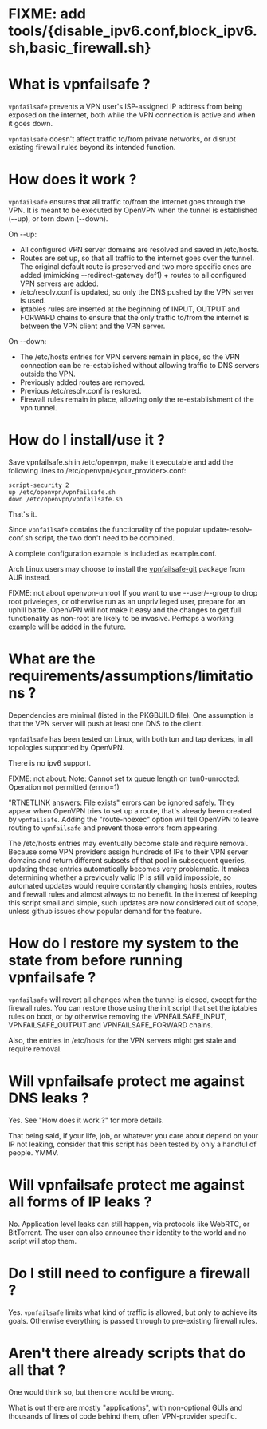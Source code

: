 # FIXME: add tools/{disable_ipv6.conf,block_ipv6.sh,basic_firewall.sh}

# What is vpnfailsafe ?

`vpnfailsafe` prevents a VPN user's ISP-assigned IP address from being exposed
on the internet, both while the VPN connection is active and when it goes down.

`vpnfailsafe` doesn't affect traffic to/from private networks, or disrupt existing
firewall rules beyond its intended function.

# How does it work ?

`vpnfailsafe` ensures that all traffic to/from the internet goes through the VPN.
It is meant to be executed by OpenVPN when the tunnel is established (--up), or
torn down (--down). 

On --up:
* All configured VPN server domains are resolved and saved in /etc/hosts.
* Routes are set up, so that all traffic to the internet goes over the tunnel.
  The original default route is preserved and two more specific ones are added
  (mimicking --redirect-gateway def1) + routes to all configured VPN servers
  are added.
* /etc/resolv.conf is updated, so only the DNS pushed by the VPN server is used.
* iptables rules are inserted at the beginning of INPUT, OUTPUT and FORWARD
  chains to ensure that the only traffic to/from the internet is between the
  VPN client and the VPN server.

On --down:
* The /etc/hosts entries for VPN servers remain in place, so the VPN connection
  can be re-established without allowing traffic to DNS servers outside the VPN.
* Previously added routes are removed.
* Previous /etc/resolv.conf is restored.
* Firewall rules remain in place, allowing only the re-establishment of the vpn
  tunnel.

# How do I install/use it ?

Save vpnfailsafe&#46;sh in /etc/openvpn, make it executable and add the
following lines to /etc/openvpn/\<your_provider\>.conf:

```
script-security 2
up /etc/openvpn/vpnfailsafe.sh
down /etc/openvpn/vpnfailsafe.sh
```

That's it.

Since `vpnfailsafe` contains the functionality of the popular
update-resolv-conf&#46;sh script, the two don't need to be combined.

A complete configuration example is included as example.conf.

Arch Linux users may choose to install the
[vpnfailsafe-git](https://aur.archlinux.org/packages/vpnfailsafe-git/) package
from AUR instead.

FIXME: not about openvpn-unroot
If you want to use --user/--group to drop root priveleges, or otherwise run as
an unprivileged user, prepare for an uphill battle. OpenVPN will not make it
easy and the changes to get full functionality as non-root are likely to be
invasive. Perhaps a working example will be added in the future.

# What are the requirements/assumptions/limitations ?

Dependencies are minimal (listed in the PKGBUILD file). One assumption is that
the VPN server will push at least one DNS to the client.

`vpnfailsafe` has been tested on Linux, with both tun and tap devices, in all
topologies supported by OpenVPN.

There is no ipv6 support.

FIXME: not about: Note: Cannot set tx queue length on tun0-unrooted: Operation not permitted (errno=1)

"RTNETLINK answers: File exists" errors can be ignored safely. They appear when
OpenVPN tries to set up a route, that's already been created by `vpnfailsafe`.
Adding the "route-noexec" option will tell OpenVPN to leave routing to
`vpnfailsafe` and prevent those errors from appearing.

The /etc/hosts entries may eventually become stale and require removal. Because
some VPN providers assign hundreds of IPs to their VPN server domains and
return different subsets of that pool in subsequent queries, updating these
entries automatically becomes very problematic. It makes determining whether a
previously valid IP is still valid impossible, so automated updates would
require constantly changing hosts entries, routes and firewall rules and almost
always to no benefit. In the interest of keeping this script small and simple,
such updates are now considered out of scope, unless github issues show popular
demand for the feature.

# How do I restore my system to the state from before running vpnfailsafe ?

`vpnfailsafe` will revert all changes when the tunnel is closed, except for the
firewall rules. You can restore those using the init script that set the
iptables rules on boot, or by otherwise removing the VPNFAILSAFE_INPUT,
VPNFAILSAFE_OUTPUT and VPNFAILSAFE_FORWARD chains.

Also, the entries in /etc/hosts for the VPN servers might get stale and require
removal.

# Will vpnfailsafe protect me against DNS leaks ?

Yes. See "How does it work ?" for more details.

That being said, if your life, job, or whatever you care about depend on your
IP not leaking, consider that this script has been tested by only a handful of
people. YMMV.

# Will vpnfailsafe protect me against all forms of IP leaks ?

No. Application level leaks can still happen, via protocols like WebRTC, or
BitTorrent. The user can also announce their identity to the world and no
script will stop them.

# Do I still need to configure a firewall ?

Yes. `vpnfailsafe` limits what kind of traffic is allowed, but only to achieve
its goals. Otherwise everything is passed through to pre-existing firewall
rules.

# Aren't there already scripts that do all that ?

One would think so, but then one would be wrong.

What is out there are mostly "applications", with non-optional GUIs and
thousands of lines of code behind them, often VPN-provider specific.

